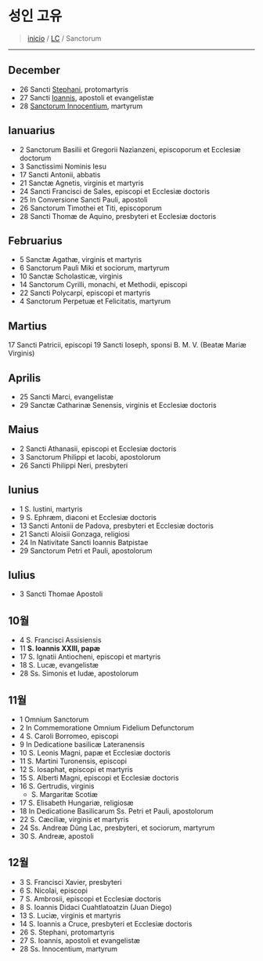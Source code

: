 # 성인 고유
> [inicio](../README.md) / [LC](../LC.md) / Sanctorum

----

## December

- 26 Sancti [Stephani](./nativitatis/1226.md), protomartyris
- 27 Sancti [Ioannis](./nativitatis/1227.md), apostoli et evangelistæ
- 28 [Sanctorum Innocentium](./nativitatis/1228.md), martyrum

## Ianuarius
- 2 Sanctorum Basilii et Gregorii Nazianzeni, episcoporum et Ecclesiæ doctorum
- 3 Sanctissimi Nominis Iesu
- 17 Sancti Antonii, abbatis
- 21 Sanctæ Agnetis, virginis et martyris
- 24 Sancti Francisci de Sales, episcopi et Ecclesiæ doctoris
- 25 In Conversione Sancti Pauli, apostoli
- 26 Sanctorum Timothei et Titi, episcoporum
- 28 Sancti Thomæ de Aquino, presbyteri et Ecclesiæ doctoris

## Februarius

- 5 Sanctæ Agathæ, virginis et martyris
- 6 Sanctorum Pauli Miki et sociorum, martyrum
- 10 Sanctæ Scholasticæ, virginis
- 14 Sanctorum Cyrilli, monachi, et Methodii, episcopi
- 22 Sancti Polycarpi, episcopi et martyris
- 4 Sanctorum Perpetuæ et Felicitatis, martyrum


## Martius
17 Sancti Patricii, episcopi
19 Sancti Ioseph, sponsi B. M. V. (Beatæ Mariæ Virginis)

## Aprilis
- 25 Sancti Marci, evangelistæ
- 29 Sanctæ Catharinæ Senensis, virginis et Ecclesiæ doctoris

## Maius
- 2 Sancti Athanasii, episcopi et Ecclesiæ doctoris
- 3 Sanctorum Philippi et Iacobi, apostolorum
- 26 Sancti Philippi Neri, presbyteri

## Iunius
- 1 S. Iustini, martyris
- 9 S. Ephræm, diaconi et Ecclesiæ doctoris
- 13 Sancti Antonii de Padova, presbyteri et Ecclesiæ doctoris
- 21 Sancti Aloisii Gonzaga, religiosi
- 24 In Nativitate Sancti Ioannis Batpistae
- 29 Sanctorum Petri et Pauli, apostolorum

## Iulius  
- 3  Sancti Thomae Apostoli


## 10월
- 4 S. Francisci Assisiensis
- 11 **S. Ioannis XXIII, papæ**
- 17 S. Ignatii Antiocheni, episcopi et martyris
- 18 S. Lucæ, evangelistæ
- 28 Ss. Simonis et Iudæ, apostolorum


## 11월
- 1 Omnium Sanctorum
- 2 In Commemoratione Omnium Fidelium Defunctorum
- 4 S. Caroli Borromeo, episcopi
- 9 In Dedicatione basilicæ Lateranensis
- 10 S. Leonis Magni, papæ et Ecclesiæ doctoris
- 11 S. Martini Turonensis, episcopi
- 12 S. Iosaphat, episcopi et martyris
- 15 S. Alberti Magni, episcopi et Ecclesiæ doctoris
- 16 S. Gertrudis, virginis
	- S. Margaritæ Scotiæ
- 17 S. Elisabeth Hungariæ, religiosæ
- 18 In Dedicatione Basilicarum Ss. Petri et Pauli, apostolorum
- 22 S. Cæciliæ, virginis et martyris
- 24 Ss. Andreæ Dũng Lac, presbyteri, et sociorum, martyrum
- 30 S. Andreæ, apostoli

## 12월
- 3 S. Francisci Xavier, presbyteri
- 6 S. Nicolai, episcopi
- 7 S. Ambrosii, episcopi et Ecclesiæ doctoris
- 8 S. Ioannis Didaci Cuahtlatoatzin (Juan Diego)
- 13 S. Luciæ, virginis et martyris
- 14 S. Ioannis a Cruce, presbyteri et Ecclesiæ doctoris
- 26 S. Stephani, protomartyris
- 27 S. Ioannis, apostoli et evangelistæ
- 28 Ss. Innocentium, martyrum

